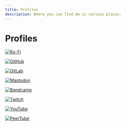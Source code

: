 ```yaml
---
title: Profiles
description: Where you can find me in various places.
---
```


# Profiles

[![Ko-Fi](https://img.shields.io/badge/Ko--Fi-ApolloFops-%23ff5a5f?style=flat-square&logo=Ko-Fi)](https://ko-fi.com/ApolloFops)

[![GitHub](https://img.shields.io/badge/GitHub-CoffeeCoder1-lightgrey?style=flat-square&logo=github)](https://github.com/CoffeeCoder1)

[![GitLab](https://img.shields.io/badge/GitLab-CoffeeCoder1-orange?style=flat-square&logo=gitlab)](https://gitlab.com/CoffeeCoder1)

[![Mastodon](https://img.shields.io/badge/Mastodon-%40Apollo%40furry.engineer-%236364ff?style=flat-square&logo=mastodon)](https://furry.engineer/@Apollo)

[![Bandcamp](https://img.shields.io/badge/Bandcamp-apollo--fops-blue?style=flat-square&logo=bandcamp)](https://apollo-fops.bandcamp.com)

[![Twitch](http://img.shields.io/badge/Twitch-ApolloFops-purple?style=flat-square&logo=twitch)](https://twitch.tv/ApolloFops)

[![YouTube](http://img.shields.io/badge/YouTube-%40ApolloFops-f00000?style=flat-square&logo=youtube)](https://youtube.com/@ApolloFops)

[![PeerTube](https://img.shields.io/badge/PeerTube-apollo%40makertube.net-orange?style=flat-square&logo=peertube)](https://makertube.net/a/apollo)
